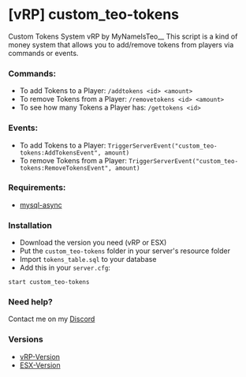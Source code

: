 # [vRP] custom_teo-tokens

Custom Tokens System vRP by MyNameIsTeo__
This script is a kind of money system that allows you to add/remove tokens from players via commands or events.

### Commands:

- To add Tokens to a Player:
`/addtokens <id> <amount>`
- To remove Tokens from a Player:
`/removetokens <id> <amount>`
- To see how many Tokens a Player has:
`/gettokens <id>`

### Events:

- To add Tokens to a Player:
`TriggerServerEvent("custom_teo-tokens:AddTokensEvent", amount)`
- To remove Tokens from a Player:
`TriggerServerEvent("custom_teo-tokens:RemoveTokensEvent", amount)`

### Requirements:

- [mysql-async](https://github.com/brouznouf/fivem-mysql-async)

### Installation

- Download the version you need (vRP or ESX)
- Put the `custom_teo-tokens` folder in your server's resource folder 
- Import `tokens_table.sql` to your database
- Add this in your `server.cfg`:

```
start custom_teo-tokens
```

### Need help?

Contact me on my [Discord](https://discord.gg/xe4UVMZ)

### Versions

- [vRP-Version](https://github.com/Teo815/custom_teo-tokens-vRP)
- [ESX-Version](https://github.com/Teo815/custom_teo-tokens-ESX)